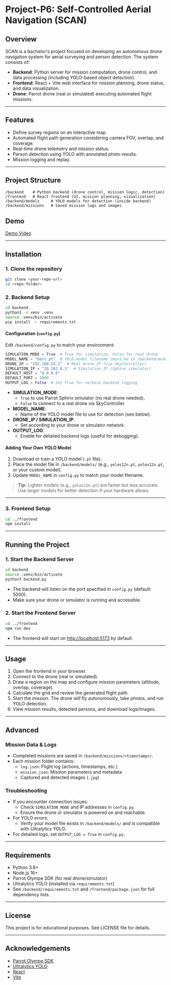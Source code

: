 # Project-P6: Self-Controlled Aerial Navigation (SCAN)

## Overview
SCAN is a bachelor's project focused on developing an autonomous drone navigation system for aerial surveying and person detection. The system consists of:

- **Backend**: Python server for mission computation, drone control, and data processing (including YOLO-based object detection).
- **Frontend**: React + Vite web interface for mission planning, drone status, and data visualization.
- **Drone**: Parrot drone (real or simulated) executing automated flight missions.

---

## Features

- Define survey regions on an interactive map.
- Automated flight path generation considering camera FOV, overlap, and coverage.
- Real-time drone telemetry and mission status.
- Person detection using YOLO with annotated photo results.
- Mission logging and replay.

---

## Project Structure

```
/backend    # Python backend (drone control, mission logic, detection)
/frontend   # React frontend (UI, mission planning, visualization)
/backend/models     # YOLO models for detection (inside backend)
/backend/missions   # Saved mission logs and images
```

## Demo
[Demo Video](https://youtu.be/bhyAKbZ0iPA)

---

## Installation

### 1. Clone the repository

```bash
git clone <your-repo-url>
cd <repo-folder>
```

### 2. Backend Setup

```bash
cd backend
python3 -m venv .venv
source .venv/bin/activate
pip install -r requirements.txt
```

#### Configuration (`config.py`)

Edit `/backend/config.py` to match your environment:

```python
SIMULATION_MODE = True  # True for simulation, False for real drone
MODEL_NAME = "best.pt"  # YOLO model filename (must be in /backend/models)
DRONE_IP = "192.168.53.1"  # Real drone IP (via SkyController)
SIMULATION_IP = "10.202.0.1"  # Simulation IP (Sphinx simulator)
DEFAULT_HOST = "0.0.0.0"
DEFAULT_PORT = 5000
OUTPUT_LOG = False  # Set True for verbose backend logging
```

- **SIMULATION_MODE**:
  - `True` to use Parrot Sphinx simulator (no real drone needed).
  - `False` to connect to a real drone via SkyController.
- **MODEL_NAME**:
  - Name of the YOLO model file to use for detection (see below).
- **DRONE_IP / SIMULATION_IP**:
  - Set according to your drone or simulator network.
- **OUTPUT_LOG**:
  - Enable for detailed backend logs (useful for debugging).

#### Adding Your Own YOLO Model

1. Download or train a YOLO model (`.pt` file).
2. Place the model file in `/backend/models/` (e.g., `yolov12n.pt`, `yolov12x.pt`, or your custom model).
3. Update `MODEL_NAME` in `config.py` to match your model filename.

> **Tip:** Lighter models (e.g., `yolov12n.pt`) are faster but less accurate. Use larger models for better detection if your hardware allows.

---

### 3. Frontend Setup

```bash
cd ../frontend
npm install
```

---

## Running the Project

### 1. Start the Backend Server

```bash
cd backend
source .venv/bin/activate
python3 backend.py
```

- The backend will listen on the port specified in `config.py` (default: 5000).
- Make sure your drone or simulator is running and accessible.

### 2. Start the Frontend Server

```bash
cd ../frontend
npm run dev
```

- The frontend will start on [http://localhost:5173](http://localhost:5173) by default.

---

## Usage

1. Open the frontend in your browser.
2. Connect to the drone (real or simulated).
3. Draw a region on the map and configure mission parameters (altitude, overlap, coverage).
4. Calculate the grid and review the generated flight path.
5. Start the mission. The drone will fly autonomously, take photos, and run YOLO detection.
6. View mission results, detected persons, and download logs/images.

---

## Advanced

### Mission Data & Logs

- Completed missions are saved in `/backend/missions/<timestamp>/`.
- Each mission folder contains:
  - `log.json`: Flight log (actions, timestamps, etc.)
  - `mission.json`: Mission parameters and metadata
  - Captured and detected images (`.jpg`)

### Troubleshooting

- If you encounter connection issues:
  - Check `SIMULATION_MODE` and IP addresses in `config.py`.
  - Ensure the drone or simulator is powered on and reachable.
- For YOLO errors:
  - Verify your model file exists in `/backend/models/` and is compatible with Ultralytics YOLO.
- For detailed logs, set `OUTPUT_LOG = True` in `config.py`.

---

## Requirements

- Python 3.8+
- Node.js 16+
- Parrot Olympe SDK (for real drone/simulator)
- Ultralytics YOLO (installed via `requirements.txt`)
- See `/backend/requirements.txt` and `/frontend/package.json` for full dependency lists.

---

## License

This project is for educational purposes. See LICENSE file for details.

---

## Acknowledgements

- [Parrot Olympe SDK](https://developer.parrot.com/docs/olympe/)
- [Ultralytics YOLO](https://docs.ultralytics.com/)
- [React](https://react.dev/)
- [Vite](https://vitejs.dev/)
